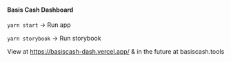#### Basis Cash Dashboard

`yarn start` -> Run app

`yarn storybook` -> Run storybook

View at https://basiscash-dash.vercel.app/ & in the future at basiscash.tools